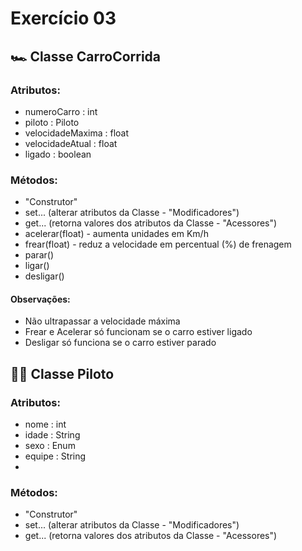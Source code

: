 # Exercício 03 
## :racing_car: Classe CarroCorrida
### Atributos:
- numeroCarro : int
- piloto : Piloto
- velocidadeMaxima : float
- velocidadeAtual : float
- ligado : boolean

### Métodos:

+ "Construtor"
+ set... (alterar atributos da Classe - "Modificadores")
+ get... (retorna valores dos atributos da Classe - "Acessores")
+ acelerar(float) - aumenta unidades em Km/h
+ frear(float) - reduz a velocidade em percentual (%) de frenagem
+ parar()
+ ligar()
+ desligar()

#### Observações:
- Não ultrapassar a velocidade máxima
- Frear e Acelerar só funcionam se o carro estiver ligado
- Desligar só funciona se o carro estiver parado

## :woman_pilot: Classe Piloto
### Atributos:
- nome : int
- idade : String
- sexo : Enum
- equipe : String
- 
### Métodos:
- "Construtor"
- set... (alterar atributos da Classe - "Modificadores")
- get... (retorna valores dos atributos da Classe - "Acessores")